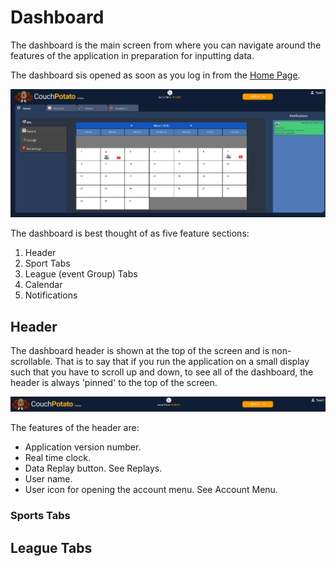 # Dashboard

The dashboard is the main screen from where you can navigate around the features of the application in preparation for inputting data.

The dashboard sis opened as soon as you log in from the  [Home Page](../../functional-requirements/home-page.md).

![](../../../.gitbook/assets/image%20%2814%29.png)

The dashboard is best thought of as five feature sections:

1. Header
2. Sport Tabs
3. League \(event Group\) Tabs
4. Calendar
5. Notifications

## Header

The dashboard header is shown at the top of the screen and is non-scrollable. That is to say that if you run  the application on a small display such that you have to scroll up and down, to see all of the dashboard, the header is always 'pinned' to the top of the screen.

![](../../../.gitbook/assets/image%20%289%29.png)

The features of the header are:

* Application version number.
* Real time clock.
* Data Replay button. See Replays.
* User name.
* User icon for opening the account menu. See Account Menu.

### Sports Tabs







## League Tabs







